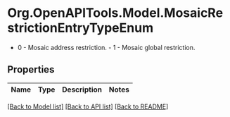 # Org.OpenAPITools.Model.MosaicRestrictionEntryTypeEnum
- 0 - Mosaic address restriction. - 1 - Mosaic global restriction. 

## Properties

Name | Type | Description | Notes
------------ | ------------- | ------------- | -------------

[[Back to Model list]](../README.md#documentation-for-models) [[Back to API list]](../README.md#documentation-for-api-endpoints) [[Back to README]](../README.md)

